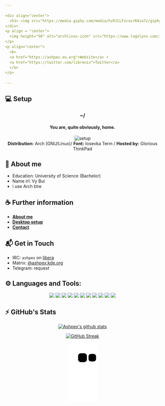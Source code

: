 ```yaml
---

<div align="center">
  <h1> <img src="https://media.giphy.com/media/hvRJCLFzcasrR4ia7z/giphy.gif" width="35px"> Hello, I'm Ashpex </h1>
</div>
<p align = "center">
  <img height="50" alt="archlinux-icon" src="https://www.logolynx.com/images/logolynx/91/914639a1180c179a71fee283128b01c5.png"/>
</p>
<p align="center">
  <b>
  <a href="https://ashpex.eu.org">Website</a> •
  <a href="https://twitter.com/librenix">Twitter</a>
  </b>
</p>

---
```


## 💻 Setup

<div align="center">
<h3> ~/ </h3>
</div>

<div align="center">
<h4> You are, quite obviously, home. </h4>
</div>

<div align="center">
<img src="https://ashpex.eu.org/images/2019-12_scrot.png" alt="setup" width="600"/>
</div>

<div align="center">
  <b>Distribution:</b> Arch (GNU/Linux)/ <b>Font:</b> Iosevka Term / <b>Hosted by:</b> Glorious ThinkPad
</div>


## 💬 About me
- Education: University of Science (Bachelor)
- Name irl: Vy Bui
- i use Arch btw

## ☕ Further information
* [**About me**](https://ashpex.eu.org/about/)
* [**Desktop setup**](https://ashpex.eu.org/2020/06/my-personal-setup-thinkpad/)
* [**Contact**](https://ashpex.eu.org/contact/)

## 📬 Get in Touch
- IRC: `ashpex` on [libera](http://libera.chat/)
- Matrix: [@ashpex:kde.org](https://matrix.to/#/@ashpex:kde.org)
- Telegram: request

## ⚙️ Languages and Tools:

<div align="center">
<code><img height="50" src="https://image.flaticon.com/icons/svg/546/546049.svg"></code>
<code><img height="50" src="https://upload.wikimedia.org/wikipedia/commons/a/a5/Archlinux-icon-crystal-64.svg"></code>
<code><img height="50" src="https://www.vectorlogo.zone/logos/postmarketos/postmarketos-icon.svg"></code>
<code><img height="50" src="https://image.flaticon.com/icons/svg/2861/2861557.svg"></code>
<code><img height="50" src="https://upload.wikimedia.org/wikipedia/commons/4/4f/Icon-Vim.svg"></code>
<code><img height="50" src="https://image.flaticon.com/icons/svg/1628/1628182.svg"></code>
<code><img height="50" src="https://image.flaticon.com/icons/png/512/2085/2085061.png"></code>
<code><img height="50" src="https://image.flaticon.com/icons/svg/2305/2305893.svg"></code>
<code><img height="50" src="https://image.flaticon.com/icons/svg/2535/2535543.svg"></code>
<code><img height="50" src="https://image.flaticon.com/icons/svg/919/919837.svg"></code>
<code><img height="50" src="https://image.flaticon.com/icons/svg/1680/1680899.svg"></code>
</div>

## ⚡ GitHub's Stats

<div align="center">

[![Ashpex's github stats](https://github-readme-stats.vercel.app/api?username=ashpex&include_all_commits=true&count_private=true&theme=dark&show_icons=true)](https://github.com/Ashpex)

[![GitHub Streak](http://github-readme-streak-stats.herokuapp.com?user=ashpex&theme=dark&hide_border=true)](https://github.com/Ashpex)

![github contribution grid snake animation](https://raw.githubusercontent.com/ashpex/ashpex/output/github-contribution-grid-snake.svg)

  
</div>

